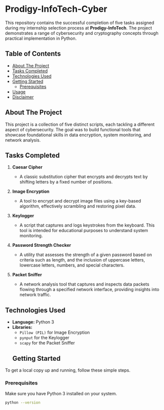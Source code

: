 # Prodigy-InfoTech-Cyber

This repository contains the successful completion of five tasks assigned during my internship selection process at **Prodigy-InfoTech**. The project demonstrates a range of cybersecurity and cryptography concepts through practical implementation in Python.

## Table of Contents

- [About The Project](#about-the-project)
- [Tasks Completed](#tasks-completed)
- [Technologies Used](#technologies-used)
- [Getting Started](#getting-started)
  - [Prerequisites](#prerequisites)
- [Usage](#usage)
- [Disclaimer](#disclaimer)

## About The Project

This project is a collection of five distinct scripts, each tackling a different aspect of cybersecurity. The goal was to build functional tools that showcase foundational skills in data encryption, system monitoring, and network analysis.

## Tasks Completed

1.  **Caesar Cipher**
    - A classic substitution cipher that encrypts and decrypts text by shifting letters by a fixed number of positions.

2.  **Image Encryption**
    - A tool to encrypt and decrypt image files using a key-based algorithm, effectively scrambling and restoring pixel data.

3.  **Keylogger**
    - A script that captures and logs keystrokes from the keyboard. This tool is intended for educational purposes to understand system monitoring.

4.  **Password Strength Checker**
    - A utility that assesses the strength of a given password based on criteria such as length, and the inclusion of uppercase letters, lowercase letters, numbers, and special characters.

5.  **Packet Sniffer**
    - A network analysis tool that captures and inspects data packets flowing through a specified network interface, providing insights into network traffic.

## Technologies Used

* **Language:** Python 3
* **Libraries:**
    * `Pillow (PIL)` for Image Encryption
    * `pynput` for the Keylogger
    * `scapy` for the Packet Sniffer
    ## Getting Started

To get a local copy up and running, follow these simple steps.

### Prerequisites

Make sure you have Python 3 installed on your system.
```sh
python --version
